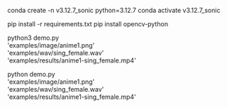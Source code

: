 conda create -n v3.12.7_sonic python=3.12.7
conda activate v3.12.7_sonic

pip install -r requirements.txt
pip install opencv-python

python3 demo.py \
'examples/image/anime1.png' \
'examples/wav/sing_female.wav' \
'examples/results/anime1-sing_female.mp4'

python demo.py \
'examples/image/anime1.png' \
'examples/wav/sing_female.wav' \
'examples/results/anime1-sing_female.mp4'

